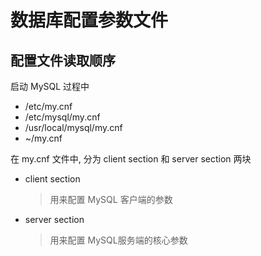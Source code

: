 # 数据库配置参数文件

## 配置文件读取顺序

启动 MySQL 过程中

- /etc/my.cnf
- /etc/mysql/my.cnf
- /usr/local/mysql/my.cnf
- ~/my.cnf

在 my.cnf 文件中, 分为 client section 和 server section 两块

- client section 

  > 用来配置 MySQL 客户端的参数

- server section 

  > 用来配置 MySQL服务端的核心参数

